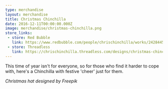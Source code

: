 ```yaml
---
type: merchandise
layout: merchandise
title: Christmas Chinchilla
date: 2016-12-11T00:00:00.000Z
image: merchandise/christmas-chinchilla.png
store_links:
 - store: Red Bubble
   link: https://www.redbubble.com/people/chrischinchilla/works/24284450-christmas-chinchilla
 - store: Threadless
   link: https://chrischinchilla.threadless.com/designs/christmas-chinchilla
---
```


This time of year isn't for everyone, so for those who find it harder to cope with, here's a Chinchilla with festive 'cheer' just for them.

_Christmas hat designed by Freepik_
